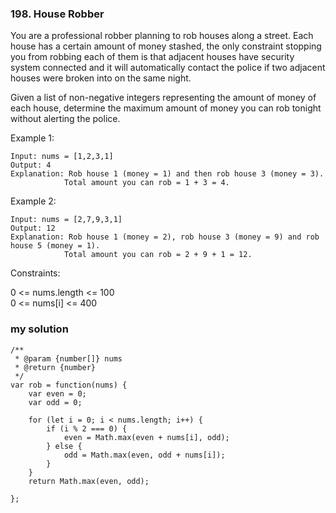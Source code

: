 ### 198. House Robber
You are a professional robber planning to rob houses along a street. Each house has a certain amount of money stashed, the only constraint stopping you from robbing each of them is that adjacent houses have security system connected and it will automatically contact the police if two adjacent houses were broken into on the same night.  

Given a list of non-negative integers representing the amount of money of each house, determine the maximum amount of money you can rob tonight without alerting the police.  

 

Example 1:  
```
Input: nums = [1,2,3,1]
Output: 4
Explanation: Rob house 1 (money = 1) and then rob house 3 (money = 3).
            Total amount you can rob = 1 + 3 = 4.
```
Example 2:  
```
Input: nums = [2,7,9,3,1]
Output: 12
Explanation: Rob house 1 (money = 2), rob house 3 (money = 9) and rob house 5 (money = 1).
            Total amount you can rob = 2 + 9 + 1 = 12.
```

Constraints:  

0 <= nums.length <= 100  
0 <= nums[i] <= 400  

### my solution

```
/**
 * @param {number[]} nums
 * @return {number}
 */
var rob = function(nums) {
    var even = 0;
    var odd = 0;
    
    for (let i = 0; i < nums.length; i++) {
        if (i % 2 === 0) {
            even = Math.max(even + nums[i], odd);
        } else {
            odd = Math.max(even, odd + nums[i]);
        }
    }
    return Math.max(even, odd);
    
};
```
